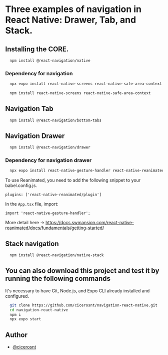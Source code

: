 # Three examples of navigation in React Native: Drawer, Tab, and Stack.

## Installing the CORE.

```bash
  npm install @react-navigation/native
```
### Dependency for navigation

```bash
  npx expo install react-native-screens react-native-safe-area-context
  
  npm install react-native-screens react-native-safe-area-context
```

## Navigation Tab

```bash
  npm install @react-navigation/bottom-tabs
```

## Navigation Drawer

```bash
  npm install @react-navigation/drawer
```
### Dependency for navigation drawer

```bash
  npx expo install react-native-gesture-handler react-native-reanimated
```
To use Reanimated, you need to add the following snippet to your babel.config.js.

`plugins: ['react-native-reanimated/plugin']`

In the `App.tsx` file, import:

`import 'react-native-gesture-handler';`

More detail here -> https://docs.swmansion.com/react-native-reanimated/docs/fundamentals/getting-started/

## Stack navigation

```bash
  npm install @react-navigation/native-stack
```
## You can also download this project and test it by running the following commands

It's necessary to have Git, Node.js, and Expo CLI already installed and configured.

```bash
  git clone https://github.com/cicerosnt/navigation-react-native.git
  cd navigation-react-native
  npm i
  npx expo start
```

## Author

- [@cicerosnt](https://www.github.com/cicerosnt)